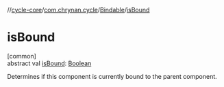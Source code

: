 //[cycle-core](../../../index.md)/[com.chrynan.cycle](../index.md)/[Bindable](index.md)/[isBound](is-bound.md)

# isBound

[common]\
abstract val [isBound](is-bound.md): [Boolean](https://kotlinlang.org/api/latest/jvm/stdlib/kotlin/-boolean/index.html)

Determines if this component is currently bound to the parent component.
